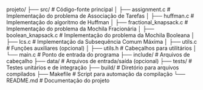 projeto/
├── src/                  # Código-fonte principal
│   ├── assignment.c      # Implementação do problema de Associação de Tarefas
│   ├── huffman.c         # Implementação do algoritmo de Huffman
│   ├── fractional_knapsack.c # Implementação do problema da Mochila Fracionária
│   ├── boolean_knapsack.c    # Implementação do problema da Mochila Booleana
│   ├── lcs.c             # Implementação da Subsequência Comum Máxima
│   ├── utils.c           # Funções auxiliares (opcional)
│   ├── utils.h           # Cabeçalhos para utilitários
│   └── main.c            # Ponto de entrada do programa
├── include/              # Arquivos de cabeçalho
├── data/                 # Arquivos de entrada/saída (opcional)
├── tests/                # Testes unitários e de integração
├── build/                # Diretório para arquivos compilados
├── Makefile              # Script para automação da compilação
└── README.md             # Documentação do projeto
